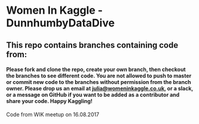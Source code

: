 # Women In Kaggle - DunnhumbyDataDive

## This repo contains branches containing code from:


#### Please fork and clone the repo, create your own branch, then checkout the branches to see different code. You are not allowed to push to master or commit new code to the branches without permission from the branch owner. Please drop us an email at julia@womeninkaggle.co.uk, or a slack, or a message on GitHub if you want to be added as a contributor and share your code. Happy Kaggling!


Code from WIK meetup on 16.08.2017
